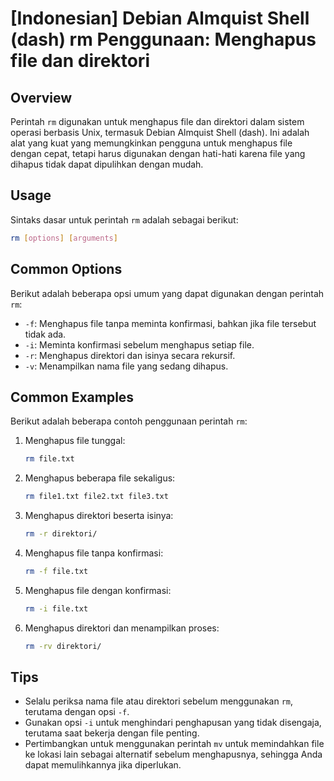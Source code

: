 # [Indonesian] Debian Almquist Shell (dash) rm Penggunaan: Menghapus file dan direktori

## Overview
Perintah `rm` digunakan untuk menghapus file dan direktori dalam sistem operasi berbasis Unix, termasuk Debian Almquist Shell (dash). Ini adalah alat yang kuat yang memungkinkan pengguna untuk menghapus file dengan cepat, tetapi harus digunakan dengan hati-hati karena file yang dihapus tidak dapat dipulihkan dengan mudah.

## Usage
Sintaks dasar untuk perintah `rm` adalah sebagai berikut:

```bash
rm [options] [arguments]
```

## Common Options
Berikut adalah beberapa opsi umum yang dapat digunakan dengan perintah `rm`:

- `-f`: Menghapus file tanpa meminta konfirmasi, bahkan jika file tersebut tidak ada.
- `-i`: Meminta konfirmasi sebelum menghapus setiap file.
- `-r`: Menghapus direktori dan isinya secara rekursif.
- `-v`: Menampilkan nama file yang sedang dihapus.

## Common Examples
Berikut adalah beberapa contoh penggunaan perintah `rm`:

1. Menghapus file tunggal:
   ```bash
   rm file.txt
   ```

2. Menghapus beberapa file sekaligus:
   ```bash
   rm file1.txt file2.txt file3.txt
   ```

3. Menghapus direktori beserta isinya:
   ```bash
   rm -r direktori/
   ```

4. Menghapus file tanpa konfirmasi:
   ```bash
   rm -f file.txt
   ```

5. Menghapus file dengan konfirmasi:
   ```bash
   rm -i file.txt
   ```

6. Menghapus direktori dan menampilkan proses:
   ```bash
   rm -rv direktori/
   ```

## Tips
- Selalu periksa nama file atau direktori sebelum menggunakan `rm`, terutama dengan opsi `-f`.
- Gunakan opsi `-i` untuk menghindari penghapusan yang tidak disengaja, terutama saat bekerja dengan file penting.
- Pertimbangkan untuk menggunakan perintah `mv` untuk memindahkan file ke lokasi lain sebagai alternatif sebelum menghapusnya, sehingga Anda dapat memulihkannya jika diperlukan.